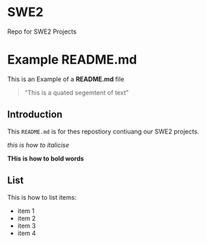 # SWE2
Repo for SWE2 Projects


# Example README.md

This is an Example of a **README.md** file

> “This is a quated segemtent of text”

## Introduction

This `README.md` is for thes repostiory contiuang our SWE2 projects.

*this is how to italicise*

**THis is how to bold words** 

## List

This is how to list items:

- item 1
- item 2
- item 3
- item 4
